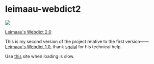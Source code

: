 # leimaau-webdict2

[![](https://data.jsdelivr.com/v1/package/gh/leimaau/CDN/badge)](https://www.jsdelivr.com/package/gh/leimaau/CDN)

[Leimaau's Webdict 2.0](https://leimaau.github.io/leimaau-webdict2/)

This is my second version of the project relative to the first version——[Leimaau's Webdict 1.0](https://github.com/leimaau/leimaau-webdict), thank [sgalal](https://github.com/sgalal) for his technical help.

Use [this](https://leimaau.gitee.io/leimaau-webdict2/) site when loading is slow.